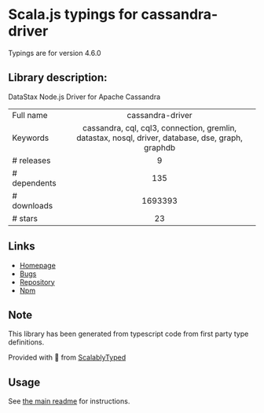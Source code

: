 
# Scala.js typings for cassandra-driver

Typings are for version 4.6.0

## Library description:
DataStax Node.js Driver for Apache Cassandra

|                    |                 |
| ------------------ | :-------------: |
| Full name          | cassandra-driver |
| Keywords           | cassandra, cql, cql3, connection, gremlin, datastax, nosql, driver, database, dse, graph, graphdb |
| # releases         | 9 |
| # dependents       | 135 |
| # downloads        | 1693393 |
| # stars            | 23 |

## Links
- [Homepage](https://github.com/datastax/nodejs-driver#readme)
- [Bugs](https://groups.google.com/a/lists.datastax.com/forum/#!forum/nodejs-driver-user)
- [Repository](https://github.com/datastax/nodejs-driver)
- [Npm](https://www.npmjs.com/package/cassandra-driver)
    


## Note
This library has been generated from typescript code from first party type definitions.

Provided with :purple_heart: from [ScalablyTyped](https://github.com/oyvindberg/ScalablyTyped)

## Usage
See [the main readme](../../readme.md) for instructions.


